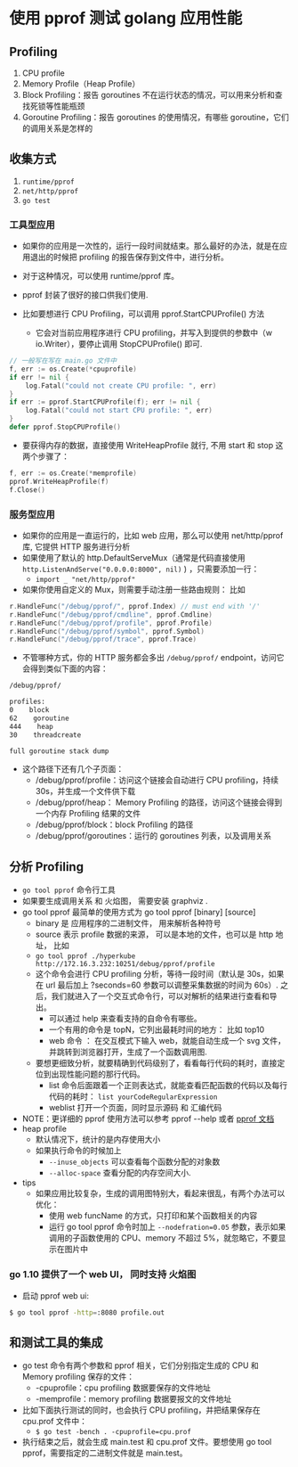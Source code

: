
# 使用 pprof 测试 golang 应用性能

## Profiling

 1. CPU profile
 2. Memory Profile（Heap Profile）
 3. Block Profiling：报告 goroutines 不在运行状态的情况，可以用来分析和查找死锁等性能瓶颈
 4. Goroutine Profiling：报告 goroutines 的使用情况，有哪些 goroutine，它们的调用关系是怎样的

## 收集方式

 1. `runtime/pprof`
 2. `net/http/pprof`
 3. `go test`

### 工具型应用

 - 如果你的应用是一次性的，运行一段时间就结束。那么最好的办法，就是在应用退出的时候把 profiling 的报告保存到文件中，进行分析。
 - 对于这种情况，可以使用 runtime/pprof 库。
 - pprof 封装了很好的接口供我们使用.

 - 比如要想进行 CPU Profiling，可以调用 pprof.StartCPUProfile() 方法
    - 它会对当前应用程序进行 CPU profiling，并写入到提供的参数中（w io.Writer），要停止调用 StopCPUProfile() 即可.

```go
// 一般写在写在 main.go 文件中
f, err := os.Create(*cpuprofile)
if err != nil {
    log.Fatal("could not create CPU profile: ", err)
}
if err := pprof.StartCPUProfile(f); err != nil {
    log.Fatal("could not start CPU profile: ", err)
}
defer pprof.StopCPUProfile()
```

 - 要获得内存的数据，直接使用 WriteHeapProfile 就行, 不用 start 和 stop 这两个步骤了：

```go
f, err := os.Create(*memprofile)
pprof.WriteHeapProfile(f)
f.Close()
```

### 服务型应用

 - 如果你的应用是一直运行的，比如 web 应用，那么可以使用 net/http/pprof 库, 它提供 HTTP 服务进行分析
 - 如果使用了默认的 http.DefaultServeMux（通常是代码直接使用 `http.ListenAndServe("0.0.0.0:8000", nil)` ) ，只需要添加一行：
    - `import _ "net/http/pprof"`
 - 如果你使用自定义的 Mux，则需要手动注册一些路由规则： 比如

```go
r.HandleFunc("/debug/pprof/", pprof.Index) // must end with '/' 
r.HandleFunc("/debug/pprof/cmdline", pprof.Cmdline)
r.HandleFunc("/debug/pprof/profile", pprof.Profile)
r.HandleFunc("/debug/pprof/symbol", pprof.Symbol)
r.HandleFunc("/debug/pprof/trace", pprof.Trace)
```

 - 不管哪种方式，你的 HTTP 服务都会多出 `/debug/pprof/` endpoint，访问它会得到类似下面的内容：

```html
/debug/pprof/

profiles:
0    block
62    goroutine
444    heap
30    threadcreate

full goroutine stack dump
```

 - 这个路径下还有几个子页面：
    - /debug/pprof/profile：访问这个链接会自动进行 CPU profiling，持续 30s，并生成一个文件供下载
    - /debug/pprof/heap： Memory Profiling 的路径，访问这个链接会得到一个内存 Profiling 结果的文件
    - /debug/pprof/block：block Profiling 的路径
    - /debug/pprof/goroutines：运行的 goroutines 列表，以及调用关系


## 分析 Profiling 

 - `go tool pprof` 命令行工具
 - 如果要生成调用关系 和 火焰图， 需要安装 graphviz .
 - go tool pprof 最简单的使用方式为 go tool pprof [binary] [source]
    - binary 是 应用程序的二进制文件， 用来解析各种符号 
    - source 表示 profile 数据的来源，  可以是本地的文件，也可以是 http 地址， 比如
    - `go tool pprof ./hyperkube http://172.16.3.232:10251/debug/pprof/profile`
    - 这个命令会进行 CPU profiling 分析，等待一段时间（默认是 30s，如果在 url 最后加上 ?seconds=60 参数可以调整采集数据的时间为 60s）. 之后，我们就进入了一个交互式命令行，可以对解析的结果进行查看和导出。
        - 可以通过 help 来查看支持的自命令有哪些。
        - 一个有用的命令是 topN，它列出最耗时间的地方： 比如 top10
        - web 命令 ： 在交互模式下输入 web，就能自动生成一个 svg 文件，并跳转到浏览器打开，生成了一个函数调用图.
    - 要想更细致分析，就要精确到代码级别了，看看每行代码的耗时，直接定位到出现性能问题的那行代码。
        - list 命令后面跟着一个正则表达式，就能查看匹配函数的代码以及每行代码的耗时： `list yourCodeRegularExpression`
        - weblist <regex>  打开一个页面，同时显示源码 和 汇编代码
 - NOTE：更详细的 pprof 使用方法可以参考 pprof --help 或者 [pprof 文档](https://github.com/google/pprof/blob/master/doc/pprof.md)
 - heap profile
    - 默认情况下，统计的是内存使用大小
    - 如果执行命令的时候加上 
        - `--inuse_objects` 可以查看每个函数分配的对象数
        - `--alloc-space` 查看分配的内存空间大小.
 - tips
    - 如果应用比较复杂，生成的调用图特别大，看起来很乱，有两个办法可以优化：
        - 使用 web funcName 的方式，只打印和某个函数相关的内容
        - 运行 go tool pprof 命令时加上 `--nodefration=0.05` 参数，表示如果调用的子函数使用的 CPU、memory 不超过 5%，就忽略它，不要显示在图片中

### go 1.10 提供了一个 web UI， 同时支持 火焰图

 - 启动 pprof web ui:

```bash
$ go tool pprof -http=:8080 profile.out
```



## 和测试工具的集成

 - go test 命令有两个参数和 pprof 相关，它们分别指定生成的 CPU 和 Memory profiling 保存的文件：
    - -cpuprofile：cpu profiling 数据要保存的文件地址
    - -memprofile：memory profiling 数据要报文的文件地址
 - 比如下面执行测试的同时，也会执行 CPU profiling，并把结果保存在 cpu.prof 文件中：
    - `$ go test -bench . -cpuprofile=cpu.prof`
 - 执行结束之后，就会生成 main.test 和 cpu.prof 文件。要想使用 go tool pprof，需要指定的二进制文件就是 main.test。






